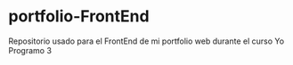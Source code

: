 # portfolio-FrontEnd
Repositorio usado para el FrontEnd de mi portfolio web durante el curso Yo Programo 3
